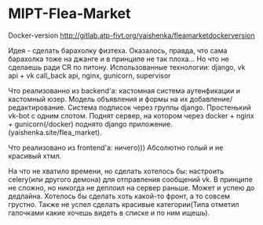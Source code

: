 # MIPT-Flea-Market

Docker-version http://gitlab.atp-fivt.org/yaishenka/fleamarketdockerversion

Идея - сделать барахолку физтеха. Оказалось, правда, что сама барахолка тоже на джанге и в принципе не так плоха... Но что не сделаешь ради CR по питону. 
Использованные технологии: django, vk api + vk call_back api, nginx, gunicorn, supervisor

Что реализованно из backend'а: кастомная система аутенфикации и кастомный юзер. Модель объявления и формы на их добавление/редактирование. Система подписок через группы django. Простенький vk-bot с одним слотом. Поднят сервер, на котором через docker + nginx + gunicorn(/docker) поднято django приложение. (yaishenka.site/flea_market). 

Что реализовано из frontend'а: ничего))) Абсолютно голый и не красивый хтмл.

На что не хватило времени, но сделать хотелось бы: настроить celery(или другого демона) для отправления сообщений vk. В принципе не сложно, но никогда не деплоил на сервер раньше. Может и успею до дедлайна. Хотелось бы сделать хоть какой-то фронт, а то совсем грустно. Также не успел сделать красивые категории(Типа отметил галочками какие хочешь видеть в списке и по ним ищешь). 
